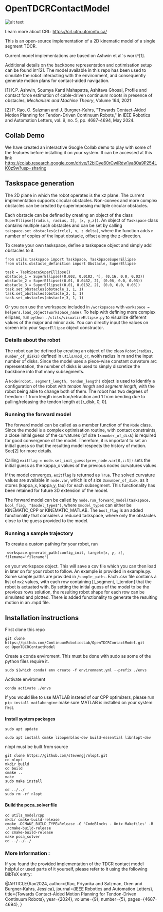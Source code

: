 # OpenTDCRContactModel
![alt text](https://crl.utm.utoronto.ca/assets/images/CRLab%20logo_dark_1_large.png)

Learn more about CRL: https://crl.utm.utoronto.ca/


This is an open-source implementation of a 2D kinematic model of a single segment TDCR. 


Current model implementations are based on Ashwin et al.'s work^[1]. 

Additional details on the backbone representation and optimisation setup can be found in^[2]. The model available in this repo has been used to simulate the robot interacting with the environment, and consequently generate motion plans for contact-aided navigation.

[1] K.P. Ashwin, Soumya Kanti Mahapatra, Ashitava Ghosal, Profile and contact force estimation of cable-driven continuum robots in presence of obstacles, _Mechanism and Machine Theory_, Volume 164, 2021

[2] P. Rao, O. Salzman and J. Burgner-Kahrs, "Towards Contact-Aided Motion Planning for Tendon-Driven Continuum Robots," in IEEE Robotics and Automation Letters, vol. 9, no. 5, pp. 4687-4694, May 2024.

## Collab Demo
We have created an interactive Google Collab demo to play with some of the features before installing it on your system. It can be accessed at this link
https://colab.research.google.com/drive/12blCye60rOwlRdw1ya80a9P254LK0z9w?usp=sharing

## Taskspace generation
The 2D plane in which the robot operates is the xz plane. 
The current implementation supports circular obstacles. Non-convex and more complex obstacles can be created by superimposing multiple circular obstacles. 

Each obstacle can be defined by creating an object of the class `SuperEllipse([radius, radius, 2], [x, y,z])`. An object of `Taskspace` class contains multiple such obstacles and can be set by calling `takspace.set_obstacles(circle1, n, z_delta)`, where the function adds `n` number of copies of the input obstacle, offset along the z-direction. 

To create your own taskspace, define a taskspace object and simply add obstacles to it.
```
from utils.taskspace import TaskSpace, TaskSpaceSuperEllipse
from utils.obstacle_definition import Obstacle, SuperEllipse

task = TaskSpaceSuperEllipse()
obstacle_1 = SuperEllipse((0.002, 0.0102, 4), (0.16, 0.0, 0.03))
obstacle_2 = SuperEllipse((0.01, 0.0432, 2), (0.06, 0.0, 0.03))
obstacle_3 = SuperEllipse((0.01, 0.0132, 2), (0.0, 0.0, 0.03))
task.set_obstacles(obstacle_1, 1, 1)
task.set_obstacles(obstacle_2, 1, 1)
task.set_obstacles(obstacle_3, 1, 1)    
```
Or you can use the workspace included in ```/workspaces``` with ```workspace = helpers.load_object(workspace_name)```.
To help with defining more complex ellipses, run ```python ./utils/visualizeEllipse.py``` to visualize different values of the major and minor axis. You can directly input the values on screen into your ```SuperEllipse``` object constructor.




### Details about the robot
The robot can be defined by creating an object of the class `Robot(radius, number_of_disks)` defined in `utils/mod_cr`, woith radius in m and the input number of disks. Since the model uses a piece-wise constant curvature arc representation, the number of disks is used to simply discretize the backbone into that many subsegments.  

A `Node(robot, segment_length, tendon_length)` object is used to identify a configuration of the robot with _tendon length_ and _segment length_, with the robot being able to change both of them. The robot has two degrees of freedom : 1 from length insertion/retraction and 1 from bending due to pulling/releasing the tendon length at [r_disk, 0, 0]. 


### Running the forward model
The forward model can be called as a member function of the `Node` class. Since the model is a complex optimisation routine, with contact constraints, a close initial guess of the curvatures (of size `1xnumber_of_disk`) is required for good convergence of the model. 
Therefore, it is important to set an initial guess so that the resulting model respects the history of motion. See[2] for more details. 

Calling `exitflag = node.set_init_guess(prev_node.var[0,::3])` sets the initial guess as the kappa_x values of the previous nodes curvatures values. 

If the model converges, `exitflag` is returned as `True`. The solved curvature values are available in `node.var`, which is of size `3xnumber_of_disk`, as it stores (kappa_x, kappa_y, tau) for each subsegment. This functionality has been retained for future 3D extension of the model. 

The forward model can be called by `node.run_forward_model(taskspace, bool_flag, "$model_type$")`, where `$model_type$` can either be KINEMATIC_CPP or KINEMATIC_MATLAB. The `bool_flag` is an added functionality that considers a reduced taskspace, where only the obstacles close to the guess provided to the model. 

### Running a sample trajectory
To create a custom pathing for your robot, run
```
 workspace.generate_path(config_init, target=[x, y, z], filename='filename')
```
on your workspace object. This will save a csv file which you can then load in later on for your robot to follow. An example is provided in example.py. Some sample paths are provided in `/sample_paths`. Each .csv file contains a list of `mx2` values, with each row containing [l_segment, l_tendon] that the robot is actuated with. By setting the initial guess of the model to be the previous rows solution, the resulting robot shape for each row can be simulated and plotted. There is added functionality to generate the resulting motion in an .mp4 file. 

## Installation instructions

First clone this repo
```
git clone https://github.com/ContinuumRoboticsLab/OpenTDCRContactModel.git
cd OpenTDCRContactModel
```
Create a conda enviroment. This must be done with sudo as some of the python files
require it.
``` 
sudo $(which conda) env create -f environment.yml --prefix ./envs
```
Activate enviroment
```
conda activate ./envs
```
If you would like to use MATLAB instead of our CPP optimizers, please run ```pip install matlabengine``` make sure MATLAB is installed on your system first.


#### Install system packages
```
sudo apt update
```
```
sudo apt install cmake libopenblas-dev build-essential libnlopt-dev
```

nlopt must be built from source
```
git clone https://github.com/stevengj/nlopt.git
cd nlopt
mkdir build
cd build
cmake ..
make
sudo make install

cd ../../
sudo rm -rf nlopt
```

#### Build the pcca_solver file
```
cd utils_model/cpp
mkdir cmake-build-release
cmake -DCMAKE_BUILD_TYPE=Release -G 'CodeBlocks - Unix Makefiles' -B ./cmake-build-release
cd cmake-build-release
make pcca_solver
cd ../../../
```



### More Information : 
If you found the provided implementation of the TDCR contact model helpful or used parts of it yourself, please refer to it using the following BibTeX entry:

@ARTICLE{Rao2024,
  author={Rao, Priyanka and Salzman, Oren and Burgner-Kahrs, Jessica},
  journal={IEEE Robotics and Automation Letters}, 
  title={Towards Contact-Aided Motion Planning for Tendon-Driven Continuum Robots}, 
  year={2024},
  volume={9},
  number={5},
  pages={4687-4694},
}
